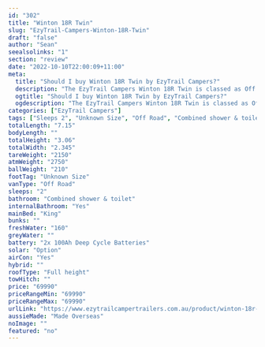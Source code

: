 ```yaml
---
id: "302"
title: "Winton 18R Twin"
slug: "EzyTrail-Campers-Winton-18R-Twin"
draft: "false"
author: "Sean"
seealsolinks: "1"
section: "review"
date: "2022-10-10T22:00:09+11:00"
meta:
  title: "Should I buy Winton 18R Twin by EzyTrail Campers?"
  description: "The EzyTrail Campers Winton 18R Twin is classed as Off Road, and sleeps 2 people. It is Made Overseas and comes in at Unknown Size. It generally has Combined shower & toilet."
  ogtitle: "Should I buy Winton 18R Twin by EzyTrail Campers?"
  ogdescription: "The EzyTrail Campers Winton 18R Twin is classed as Off Road, and sleeps 2 people. It is Made Overseas and comes in at Unknown Size. It generally has Combined shower & toilet."
categories: ["EzyTrail Campers"]
tags: ["Sleeps 2", "Unknown Size", "Off Road", "Combined shower & toilet", "Full height", "60 - 70k"]
totalLength: "7.15"
bodyLength: ""
totalHeight: "3.06"
totalWidth: "2.345"
tareWeight: "2150"
atmWeight: "2750"
ballWeight: "210"
footTag: "Unknown Size"
vanType: "Off Road"
sleeps: "2"
bathroom: "Combined shower & toilet"
internalBathroom: "Yes"
mainBed: "King"
bunks: ""
freshWater: "160"
greyWater: ""
battery: "2x 100Ah Deep Cycle Batteries"
solar: "Option"
airCon: "Yes"
hybrid: ""
roofType: "Full height"
towHitch: ""
price: "69990"
priceRangeMin: "69990"
priceRangeMax: "69990"
urlLink: "https://www.ezytrailcampertrailers.com.au/product/winton-18r-twin/"
aussieMade: "Made Overseas"
noImage: ""
featured: "no"
---
```

